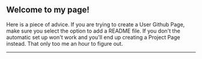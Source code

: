 ## Welcome to my page!

Here is a piece of advice. If you are trying to create a User Github Page, make sure you select the option to add a README file.
If you don't the automatic set up won't work and you'll end up creating a Project Page instead. 
That only too me an hour to figure out. 

--------------------
